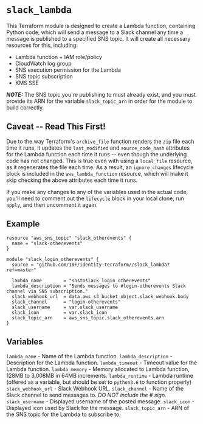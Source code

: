 # `slack_lambda`

This Terraform module is designed to create a Lambda function, containing Python code, which will send a message to a Slack channel any time a message is published to a specified SNS topic. It will create all necessary resources for this, including:

- Lambda function + IAM role/policy
- CloudWatch log group
- SNS execution permission for the Lambda
- SNS topic subscription
- KMS SSE

***NOTE:*** The SNS topic you're publishing to must already exist, and you must provide its ARN for the variable `slack_topic_arn` in order for the module to build correctly.

## Caveat -- Read This First!

Due to the way Terraform's `archive_file` function renders the `zip` file each time it runs, it updates the `last_modified` and `source_code_hash` attributes for the Lambda function each time it runs -- even though the underlying code has not changed. This is true even with using a `local_file` resource, as it regenerates the file each time. As a result, an `ignore_changes` lifecycle block is included in the `aws_lambda_function` resource, which will make it skip checking the above attributes each time it runs.

If you make any changes to any of the variables used in the actual code, you'll need to comment out the `lifecycle` block in your local clone, run `apply`, and then uncomment it again.

## Example

```hcl
resource "aws_sns_topic" "slack_otherevents" {
  name = "slack-otherevents"
}

module "slack_login_otherevents" {
  source = "github.com/18F/identity-terraform//slack_lambda?ref=master"
  
  lambda_name        = "snstoslack_login_otherevents"
  lambda_description = "Sends messages to #login-otherevents Slack channel via SNS subscription."
  slack_webhook_url  = data.aws_s3_bucket_object.slack_webhook.body
  slack_channel      = "login-otherevents"
  slack_username     = var.slack_username
  slack_icon         = var.slack_icon
  slack_topic_arn    = aws_sns_topic.slack_otherevents.arn
}

```

## Variables

`lambda_name` - Name of the Lambda function.
`lambda_description` - Description for the Lambda function.
`lambda_timeout` - Timeout value for the Lambda function.
`lambda_memory` - Memory allocated to Lambda function, 128MB to 3,008MB in 64MB increments.
`lambda_runtime` - Lambda runtime (offered as a variable, but should be set to `python3.6` to function properly)
`slack_webhook_url` - Slack Webhook URL.
`slack_channel` - Name of the Slack channel to send messages to. *DO NOT include the # sign.*
`slack_username` - Displayed username of the posted message.
`slack_icon` - Displayed icon used by Slack for the message.
`slack_topic_arn` - ARN of the SNS topic for the Lambda to subscribe to.
